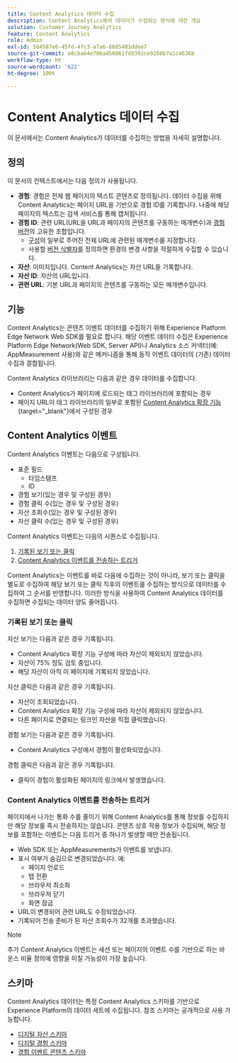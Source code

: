 ```yaml
---
title: Content Analytics 데이터 수집
description: Content Analytics에서 데이터가 수집되는 방식에 대한 개요
solution: Customer Journey Analytics
feature: Content Analytics
role: Admin
exl-id: 584587e6-45fd-4fc3-a7a6-6685481ddee7
source-git-commit: e8cba64e706a456861fd8392ce9260b7a1c4636b
workflow-type: ht
source-wordcount: '622'
ht-degree: 100%

---
```


# Content Analytics 데이터 수집

이 문서에서는 Content Analytics가 데이터를 수집하는 방법을 자세히 설명합니다.

## 정의

이 문서의 컨텍스트에서는 다음 정의가 사용됩니다.

* **경험**: 경험은 전체 웹 페이지의 텍스트 콘텐츠로 정의됩니다. 데이터 수집을 위해 Content Analytics는 페이지 URL을 기반으로 경험 ID를 기록합니다. 나중에 해당 페이지의 텍스트는 검색 서비스를 통해 캡처됩니다.
* **경험 ID**: 관련 URL(URL을 URL과 페이지의 콘텐츠를 구동하는 매개변수)과 [경험 버전](manual.md#versioning)의 고유한 조합입니다.
   * [구성](configuration.md)의 일부로 주어진 전체 URL에 관련된 매개변수를 지정합니다.
   * 사용할 [버전 식별자](manual.md#versioning)를 정의하면 환경의 변경 사항을 적절하게 수집할 수 있습니다.
* **자산**: 이미지입니다. Content Analytics는 자산 URL을 기록합니다.
* **자산 ID**: 자산의 URL입니다.
* **관련 URL**: 기본 URL과 페이지의 콘텐츠를 구동하는 모든 매개변수입니다.


## 기능

Content Analytics는 콘텐츠 이벤트 데이터를 수집하기 위해 Experience Platform Edge Network Web SDK를 필요로 합니다. 해당 이벤트 데이터 수집은 Experience Platform Edge Network(Web SDK, Server API)나 Analytics 소스 커넥터(예: AppMeasurement 사용)와 같은 메커니즘을 통해 동작 이벤트 데이터의 (기존) 데이터 수집과 결합됩니다.

Content Analytics 라이브러리는 다음과 같은 경우 데이터를 수집합니다.

* Content Analytics가 페이지에 로드되는 태그 라이브러리에 포함되는 경우
* 페이지 URL이 태그 라이브러리의 일부로 포함된 [Content Analytics 확장 기능](https://experienceleague.adobe.com/ko/docs/experience-platform/tags/extensions/client/content-analytics/overview){target="_blank"}에서 구성된 경우


## Content Analytics 이벤트

Content Analytics 이벤트는 다음으로 구성됩니다.

* 표준 필드
   * 타임스탬프
   * ID
* 경험 보기(있는 경우 및 구성된 경우)
* 경험 클릭 수(있는 경우 및 구성된 경우)
* 자산 조회수(있는 경우 및 구성된 경우)
* 자산 클릭 수(있는 경우 및 구성된 경우)

Content Analytics 이벤트는 다음의 시퀀스로 수집됩니다.

1. [기록된 보기 또는 클릭](#recorded-view-or-click)
1. [Content Analytics 이벤트를 전송하는 트리거](#trigger-to-send-a-content-analytics-event)

Content Analytics는 이벤트를 바로 다음에 수집하는 것이 아니라, 보기 또는 클릭을 별도로 수집하여 해당 보기 또는 클릭 직후의 이벤트를 수집하는 방식으로 데이터를 수집하여 그 순서를 반영합니다. 이러한 방식을 사용하여 Content Analytics 데이터를 수집하면 수집되는 데이터 양도 줄어듭니다.

### 기록된 보기 또는 클릭

자산 보기는 다음과 같은 경우 기록됩니다.

* Content Analytics 확장 기능 구성에 따라 자산이 제외되지 않았습니다.
* 자산이 75% 정도 검토 중입니다.
* 해당 자산이 아직 이 페이지에 기록되지 않았습니다.

자산 클릭은 다음과 같은 경우 기록됩니다.

* 자산이 조회되었습니다.
* Content Analytics 확장 기능 구성에 따라 자산이 제외되지 않았습니다.
* 다른 페이지로 연결되는 링크인 자산을 직접 클릭했습니다.

경험 보기는 다음과 같은 경우 기록됩니다.

* Content Analytics 구성에서 경험이 활성화되었습니다.

경험 클릭은 다음과 같은 경우 기록됩니다.

* 클릭이 경험이 활성화된 페이지의 링크에서 발생했습니다.


### Content Analytics 이벤트를 전송하는 트리거

페이지에서 나가는 통화 수를 줄이기 위해 Content Analytics를 통해 정보를 수집하지만 해당 정보를 즉시 전송하지는 않습니다. 콘텐츠 상호 작용 정보가 수집되며, 해당 정보를 포함하는 이벤트는 다음 트리거 중 하나가 발생할 때만 전송됩니다.

* Web SDK 또는 AppMeasurements가 이벤트를 보냅니다.
* 표시 여부가 숨김으로 변경되었습니다. 예:
   * 페이지 언로드
   * 탭 전환
   * 브라우저 최소화
   * 브라우저 닫기
   * 화면 잠금
* URL이 변경되어 관련 URL도 수정되었습니다.
* 기록되어 전송 준비가 된 자산 조회수가 32개를 초과했습니다.

>[!NOTE]
>
>추가 Content Analytics 이벤트는 세션 또는 페이지의 이벤트 수를 기반으로 하는 바운스 비율 정의에 영향을 미칠 가능성이 가장 높습니다.
>


## 스키마

Content Analytics 데이터는 특정 Content Analytics 스키마를 기반으로 Experience Platform의 데이터 세트에 수집됩니다. 참조 스키마는 공개적으로 사용 가능합니다.

* [디지털 자산 스키마](https://github.com/adobe/xdm/blob/master/components/classes/digital-asset.schema.json)
* [디지털 경험 스키마](https://github.com/adobe/xdm/blob/master/components/classes/digital-experience.schema.json)
* [경험 이벤트 콘텐츠 스키마](https://github.com/adobe/xdm/blob/master/components/fieldgroups/experience-event/experienceevent-content.schema.json)
